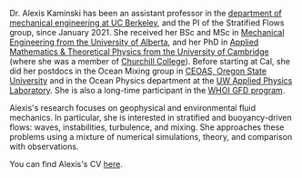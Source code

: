 Dr. Alexis Kaminski has been an assistant professor in the [department of mechanical engineering at UC Berkeley](https://me.berkeley.edu), and the PI of the Stratified Flows group, since January 2021. She received her BSc and MSc in [Mechanical Engineering from the University of Alberta](https://www.ualberta.ca/engineering/mechanical-engineering/index.html), and her PhD in [Applied Mathematics & Theoretical Physics from the University of Cambridge](https://www.damtp.cam.ac.uk) (where she was a member of [Churchill College](https://www.chu.cam.ac.uk)). Before starting at Cal, she did her postdocs in the Ocean Mixing group in [CEOAS, Oregon State University](https://ceoas.oregonstate.edu) and in the Ocean Physics department at the [UW Applied Physics Laboratory](https://apl.uw.edu). She is also a long-time participant in the [WHOI GFD program](https://gfd.whoi.edu). 

Alexis's research focuses on geophysical and environmental fluid mechanics. In particular, she is interested in stratified and buoyancy-driven flows: waves, instabilities, turbulence, and mixing. She approaches these problems using a mixture of numerical simulations, theory, and comparison with observations. 

You can find Alexis's CV [here](https://ucbstratflows.github.io/assets/pdf/Alexis_Kaminski_CV.pdf).
